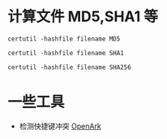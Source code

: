 # 计算文件 MD5,SHA1 等

    certutil -hashfile filename MD5

    certutil -hashfile filename SHA1

    certutil -hashfile filename SHA256

# 一些工具

- 检测快捷键冲突 [OpenArk](https://github.com/BlackINT3/OpenArk/releases/tag/v1.0.8)